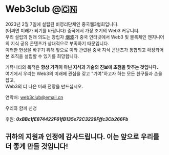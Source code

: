 # Web3club @🇨🇳
2023년 2월 7일에 설립된 비영리단체인 중국웹3협회입니다.<br>
(어쩌면 미래가 되기를 바랍니다) 중국에서 가장 초기의 Web3 커뮤니티.<br>
우리 설립의 원래 의도는 창립자 [烟波](https)가 중국 인터넷에서 Web3 및 블록체인 엔지니어의 지식 공유 콘텐츠가 상대적으로 부족하기 때문입니다.<br>
이러한 현상을 바꾸기 위해 앞으로 이와 관련된 중국 지식 콘텐츠가 통합되고 확장되어 본 조직을 설립할 수 있기를 희망합니다.<br>

커뮤니티의 목적은 **항상 가격이 아닌 지식과 기술의 진보에 초점을 맞추는 것입니다.**<br>
여기에서 우리는 Web3의 미래에 관심을 갖고 "기여"하고자 하는 모든 친구들과 손을 잡고,<br>
Web3의 더 나은 미래 전망을 만드십시오.<br>

연락처: web3club@email.cn

우리와 함께 신청

후원: ***0xBBc1fE874422F61fB135e72C3229Fffc3Cb266Fb***

## 귀하의 지원과 인정에 감사드립니다. 이는 앞으로 우리를 더 좋게 만들 것입니다!
